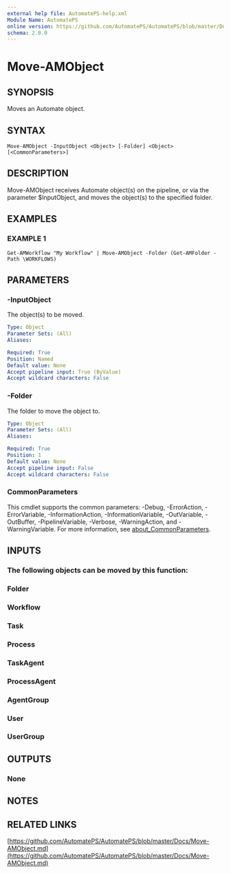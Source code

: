 ```yaml
---
external help file: AutomatePS-help.xml
Module Name: AutomatePS
online version: https://github.com/AutomatePS/AutomatePS/blob/master/Docs/Move-AMObject.md
schema: 2.0.0
---
```


# Move-AMObject

## SYNOPSIS
Moves an Automate object.

## SYNTAX

```
Move-AMObject -InputObject <Object> [-Folder] <Object> [<CommonParameters>]
```

## DESCRIPTION
Move-AMObject receives Automate object(s) on the pipeline, or via the parameter $InputObject, and moves the object(s) to the specified folder.

## EXAMPLES

### EXAMPLE 1
```
Get-AMWorkflow "My Workflow" | Move-AMObject -Folder (Get-AMFolder -Path \WORKFLOWS)
```

## PARAMETERS

### -InputObject
The object(s) to be moved.

```yaml
Type: Object
Parameter Sets: (All)
Aliases:

Required: True
Position: Named
Default value: None
Accept pipeline input: True (ByValue)
Accept wildcard characters: False
```

### -Folder
The folder to move the object to.

```yaml
Type: Object
Parameter Sets: (All)
Aliases:

Required: True
Position: 1
Default value: None
Accept pipeline input: False
Accept wildcard characters: False
```

### CommonParameters
This cmdlet supports the common parameters: -Debug, -ErrorAction, -ErrorVariable, -InformationAction, -InformationVariable, -OutVariable, -OutBuffer, -PipelineVariable, -Verbose, -WarningAction, and -WarningVariable. For more information, see [about_CommonParameters](http://go.microsoft.com/fwlink/?LinkID=113216).

## INPUTS

### The following objects can be moved by this function:
### Folder
### Workflow
### Task
### Process
### TaskAgent
### ProcessAgent
### AgentGroup
### User
### UserGroup
## OUTPUTS

### None
## NOTES

## RELATED LINKS

[https://github.com/AutomatePS/AutomatePS/blob/master/Docs/Move-AMObject.md](https://github.com/AutomatePS/AutomatePS/blob/master/Docs/Move-AMObject.md)


